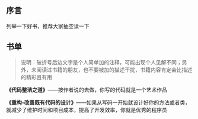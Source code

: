 
## 序言

列举一下好书，推荐大家抽空读一下

## 书单

> 说明：破折号后边文字是个人简单加的注释，可能出现个人见解不同；另外，未阅读过书籍的朋友，也不要被加的描述干扰，书籍内容肯定会比描述的精彩且有用

**《代码整洁之道》**——按作者说的去做，你写的代码就是一个艺术作品

**《重构-改善既有代码的设计》**——如果从写码一开始就设计好你的方法或者类，就减少了维护时间和项目成本，提高了开发效率，你就是优秀的程序员